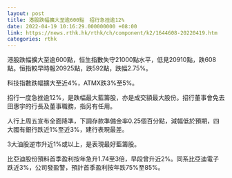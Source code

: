 ```yaml
---
layout: post
title: 港股跌幅擴大至逾600點　招行急挫逾12%
date: 2022-04-19 10:16:29.000000000 +08:00
link: https://news.rthk.hk/rthk/ch/component/k2/1644608-20220419.htm
categories: rthk
---
```


港股跌幅擴大至逾600點，恒生指數失守21000點水平，低見20910點，跌608點。恒指較早時報20925點，跌592點，跌幅2.75%。

科技指數跌幅擴大至近4%，ATMX跌3%至5%。

招行一度急挫逾12%，是跌幅最大藍籌股，亦是成交額最大股份。招行董事會免去田惠宇的行長及董事職務，指另有任用。

人行上周五宣布全面降準，下調存款準備金率0.25個百分點，減幅低於預期，四大國有銀行跌近1%至近3%，建行表現最差。

3大油股逆市升近1%或以上，是表現最好藍籌股。

比亞迪股份預料首季盈利按年急升1.74至3倍，早段曾升近2%。同系比亞迪電子跌近3%，公司發盈警，預計首季盈利按年跌75%至85%。

